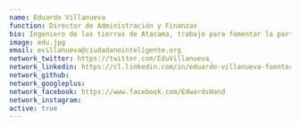 ```yaml
---
name: Eduardo Villanueva
function: Director de Administración y Finanzas
bio: Ingeniero de las tierras de Atacama, trabajo para fomentar la participación y articulación de proyectos colectivos. Camino pensando en campañas y pongo música a todo lo que miro.
image: edu.jpg
email: evillanueva@ciudadanointeligente.org
network_twitter: https://twitter.com/EduVillanueva_
network_linkedin: https://cl.linkedin.com/in/eduardo-villanueva-fuentealba-876317b7
network_github:
network_googleplus:
network_facebook: https://www.facebook.com/EdwardsHand
network_instagram:
active: true
---
```

